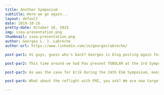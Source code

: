 ```yaml
---
title: Another Symposium
subtitle: Here we go again...
layout: default
date: 2019-10-16
pretty-date: October 16, 2019
img: ssea-presentation.png
thumbnail: ssea-presentation.png
author: Georges L. J. Labrèche
author-url: https://www.linkedin.com/in/georgeslabreche/

post-par1: Hi guys, guess who's back? Georges is blog posting again for an update on more symposium adventures which took place on September 16-18. This blog post is a month late, I know!

post-par2: This time around we had Pau present TUBULAR at the 3rd Symposium on Space Educational Activities in Leicester, UK. Needless to say, he had a great time!

post-par3: As was the case for Erik during the 24th ESA Symposium, many participants encouraged us to go through with a re-flight in order to validate the AAC sampling system (that's the one with the bags, remember?). It's a great motivator to see so many people excited about our experiment even if it's been a while since we launched. One exciting outcome of these two symposiums are the research papers that we will publish, stay tuned!  

post-par4: What about the reflight with FMI, you ask? We are now targetting July 2020. This may seem far away but I'm pretty sure that the months will fly by in a blink of an eye.

---
```

